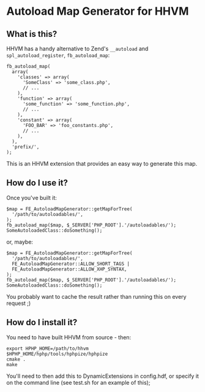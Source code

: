 Autoload Map Generator for HHVM
===============================

What is this?
-------------

HHVM has a handy alternative to Zend's `__autoload` and `spl_autoload_register`,
`fb_autoload_map`:

    fb_autoload_map(
      array(
        'classes' => array(
          'SomeClass' => 'some_class.php',
          // ...
        ),
        'function' => array(
          'some_function' => 'some_function.php',
          // ...
        ),
        'constant' => array(
          'FOO_BAR' => 'foo_constants.php',
          // ...
        ),
      ),
      'prefix/',
    );

This is an HHVM extension that provides an easy way to generate this map.

How do I use it?
----------------

Once you've built it:

    $map = FE_AutoloadMapGenerator::getMapForTree(
      '/path/to/autoloadables/',
    );
    fb_autoload_map($map, $_SERVER['PHP_ROOT'].'/autoloadables/');
    SomeAutoloadedClass::doSomething();

or, maybe:

    $map = FE_AutoloadMapGenerator::getMapForTree(
      '/path/to/autoloadables/',
      FE_AutoloadMapGenerator::ALLOW_SHORT_TAGS |
      FE_AutoloadMapGenerator::ALLOW_XHP_SYNTAX,
    );
    fb_autoload_map($map, $_SERVER['PHP_ROOT'].'/autoloadables/');
    SomeAutoloadedClass::doSomething();

You probably want to cache the result rather than running this on every request ;)

How do I install it?
--------------------

You need to have built HHVM from source - then:

    export HPHP_HOME=/path/to/hhvm
    $HPHP_HOME/hphp/tools/hphpize/hphpize
    cmake .
    make

You'll need to then add this to DynamicExtensions in config.hdf, or specify
it on the command line (see test.sh for an example of this);
